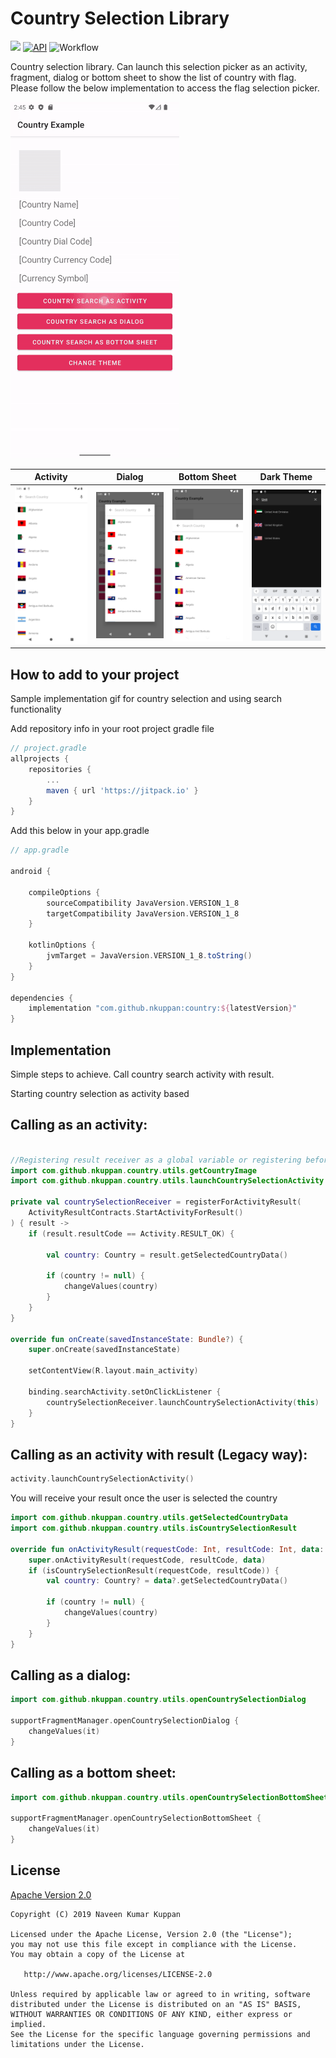Country Selection Library
===========================
[![](https://jitpack.io/v/naveenkumarn27/country.svg)](https://jitpack.io/#naveenkumarn27/country)
[![API](https://img.shields.io/badge/API-21%2B-brightgreen.svg?style=flat)](https://android-arsenal.com/api?level=21)
![Workflow](https://github.com/nkuppan/country/actions/workflows/android.yml/badge.svg)

Country selection library. Can launch this selection picker as an activity, fragment, dialog or bottom sheet to show the list of country with flag. Please follow the below implementation to access the flag selection picker.

<img src="art/videos/country.gif" width="270" height="570"/>

<br>

|                   Activity                    |                   Dialog                    |                   Bottom Sheet                    |                   Dark Theme                    |
|:---------------------------------------------:|:-------------------------------------------:|:-------------------------------------------------:|:-----------------------------------------------:|
| ![Activity](art/screenshots/screenshot-1.png) | ![Dialog](art/screenshots/screenshot-2.png) | ![Bottom Sheet](art/screenshots/screenshot-3.png) | ![Dark Theme](art/screenshots/screenshot-4.png) |

How to add to your project
--------------

Sample implementation gif for country selection and using search functionality 

Add repository info in your root project gradle file

```gradle
// project.gradle
allprojects {
	repositories {
		...
		maven { url 'https://jitpack.io' }
	}
}
```

Add this below in your app.gradle

```gradle
// app.gradle

android {
    
    compileOptions {
        sourceCompatibility JavaVersion.VERSION_1_8
        targetCompatibility JavaVersion.VERSION_1_8
    }
    
    kotlinOptions {
        jvmTarget = JavaVersion.VERSION_1_8.toString()
    }
}

dependencies {
    implementation "com.github.nkuppan:country:${latestVersion}"
}
```

## Implementation

Simple steps to achieve. Call country search activity with result.

Starting country selection as activity based

Calling as an activity:
--------------

```kotlin

//Registering result receiver as a global variable or registering before Lifecycle.Event.CREATED
import com.github.nkuppan.country.utils.getCountryImage
import com.github.nkuppan.country.utils.launchCountrySelectionActivity

private val countrySelectionReceiver = registerForActivityResult(
    ActivityResultContracts.StartActivityForResult()
) { result ->
    if (result.resultCode == Activity.RESULT_OK) {

        val country: Country = result.getSelectedCountryData()

        if (country != null) {
            changeValues(country)
        }
    }
}

override fun onCreate(savedInstanceState: Bundle?) {
    super.onCreate(savedInstanceState)

    setContentView(R.layout.main_activity)

    binding.searchActivity.setOnClickListener {
        countrySelectionReceiver.launchCountrySelectionActivity(this)
    }
}
```

Calling as an activity with result (Legacy way):
--------------
```kotlin
activity.launchCountrySelectionActivity()
```

You will receive your result once the user is selected the country

```kotlin
import com.github.nkuppan.country.utils.getSelectedCountryData
import com.github.nkuppan.country.utils.isCountrySelectionResult

override fun onActivityResult(requestCode: Int, resultCode: Int, data: Intent?) {
    super.onActivityResult(requestCode, resultCode, data)
    if (isCountrySelectionResult(requestCode, resultCode)) {
        val country: Country? = data?.getSelectedCountryData()

        if (country != null) {
            changeValues(country)
        }
    }
}
```

Calling as a dialog:
--------------
```kotlin
import com.github.nkuppan.country.utils.openCountrySelectionDialog

supportFragmentManager.openCountrySelectionDialog {
    changeValues(it)
}
```

Calling as a bottom sheet:
--------------
```kotlin
import com.github.nkuppan.country.utils.openCountrySelectionBottomSheet

supportFragmentManager.openCountrySelectionBottomSheet {
    changeValues(it)
}
```

## License

[Apache Version 2.0](http://www.apache.org/licenses/LICENSE-2.0.html)

    Copyright (C) 2019 Naveen Kumar Kuppan

    Licensed under the Apache License, Version 2.0 (the "License");
    you may not use this file except in compliance with the License.
    You may obtain a copy of the License at

       http://www.apache.org/licenses/LICENSE-2.0

    Unless required by applicable law or agreed to in writing, software
    distributed under the License is distributed on an "AS IS" BASIS,
    WITHOUT WARRANTIES OR CONDITIONS OF ANY KIND, either express or implied.
    See the License for the specific language governing permissions and
    limitations under the License.

